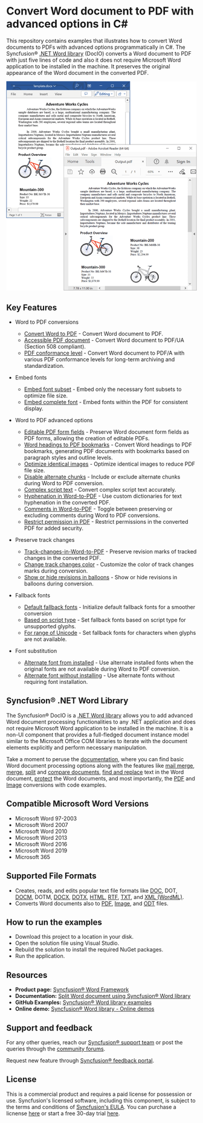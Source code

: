 # Convert Word document to PDF with advanced options in C#

This repository contains examples that illustrates how to convert Word documents to PDFs with advanced options programmatically in C#. The Syncfusion&reg; [.NET Word library](https://www.syncfusion.com/document-processing/word-framework/net/word-library?utm_source=github&utm_medium=listing&utm_campaign=github-docio-examples) (DocIO) converts a Word document to PDF with just five lines of code and also it does not require Microsoft Word application to be installed in the machine. It preserves the original appearance of the Word document in the converted PDF.

<p align="center"> 
<img src="Images/Convert-Word-to-PDF.png" alt="Convert-Word-to-PDF-in-Word-library"/> 
</p>

## Key Features

- Word to PDF conversions
  - [Convert Word to PDF](https://github.com/SyncfusionExamples/word-to-pdf-conversion-csharp/blob/master/Word-to-PDF-conversions/Convert-Word-to-PDF) - Convert Word document to PDF.
  - [Accessible PDF document](https://github.com/SyncfusionExamples/word-to-pdf-conversion-csharp/blob/master/Word-to-PDF-conversions/Accessible-PDF-document) - Convert Word document to PDF/UA (Section 508 compliant).
  - [PDF conformance level](https://github.com/SyncfusionExamples/word-to-pdf-conversion-csharp/blob/master/Word-to-PDF-conversions/PDF-conformance-level) - Convert Word document to PDF/A with various PDF conformance levels for long-term archiving and standardization.

- Embed fonts
  - [Embed font subset](https://github.com/SyncfusionExamples/word-to-pdf-conversion-csharp/blob/master/Embed-fonts/Embed-font-subset) - Embed only the necessary font subsets to optimize file size.
  - [Embed complete font](https://github.com/SyncfusionExamples/word-to-pdf-conversion-csharp/blob/master/Embed-fonts/Embed-complete-font) - Embed fonts within the PDF for consistent display.

- Word to PDF advanced options
  - [Editable PDF form fields](https://github.com/SyncfusionExamples/word-to-pdf-conversion-csharp/blob/master/Word-to-PDF-advanced-options/Editable-PDF-form-fields) - Preserve Word document form fields as PDF forms, allowing the creation of editable PDFs.
  - [Word headings to PDF bookmarks](https://github.com/SyncfusionExamples/word-to-pdf-conversion-csharp/blob/master/Word-to-PDF-advanced-options/Word-headings-to-PDF-bookmarks) - Convert Word headings to PDF bookmarks, generating PDF documents with bookmarks based on paragraph styles and outline levels.
  - [Optimize identical images](https://github.com/SyncfusionExamples/word-to-pdf-conversion-csharp/blob/master/Word-to-PDF-advanced-options/Optimize-identical-images) - Optimize identical images to reduce PDF file size.
  - [Disable alternate chunks](https://github.com/SyncfusionExamples/word-to-pdf-conversion-csharp/blob/master/Word-to-PDF-advanced-options/Disable-alternate-chunks) - Include or exclude alternate chunks during Word to PDF conversion.
  - [Complex script text](https://github.com/SyncfusionExamples/word-to-pdf-conversion-csharp/blob/master/Word-to-PDF-advanced-options/Complex-script-text) - Convert complex script text accurately.
  - [Hyphenation in Word-to-PDF](https://github.com/SyncfusionExamples/word-to-pdf-conversion-csharp/blob/master/Word-to-PDF-advanced-options/Hyphenation-in-Word-to-PDF) - Use custom dictionaries for text hyphenation in the converted PDF.
  - [Comments in Word-to-PDF](https://github.com/SyncfusionExamples/word-to-pdf-conversion-csharp/blob/master/Word-to-PDF-advanced-options/Comments-in-Word-to-PDF) - Toggle between preserving or excluding comments during Word to PDF conversions.
  - [Restrict permission in PDF](https://github.com/SyncfusionExamples/word-to-pdf-conversion-csharp/blob/master/Word-to-PDF-advanced-options/Restrict-permission-in-PDF) - Restrict permissions in the converted PDF for added security.

- Preserve track changes
  - [Track-changes-in-Word-to-PDF](https://github.com/SyncfusionExamples/word-to-pdf-conversion-csharp/blob/master/Preserve-track-changes/Track-changes-in-Word-to-PDF) - Preserve revision marks of tracked changes in the converted PDF.
  - [Change track changes color](https://github.com/SyncfusionExamples/word-to-pdf-conversion-csharp/blob/master/Preserve-track-changes/Change-track-changes-color) - Customize the color of track changes marks during conversion.
  - [Show or hide revisions in balloons](https://github.com/SyncfusionExamples/word-to-pdf-conversion-csharp/blob/master/Preserve-track-changes/Show-or-hide-revisions-in-balloons) - Show or hide revisions in balloons during conversion.

- Fallback fonts
  - [Default fallback fonts](https://github.com/SyncfusionExamples/word-to-pdf-conversion-csharp/blob/master/Fallback-fonts/Default-fallback-fonts) - Initialize default fallback fonts for a smoother conversion
  - [Based on script type](https://github.com/SyncfusionExamples/word-to-pdf-conversion-csharp/blob/master/Fallback-fonts/Based-on-script-type) - Set fallback fonts based on script type for unsupported glyphs.
  - [For range of Unicode](https://github.com/SyncfusionExamples/word-to-pdf-conversion-csharp/blob/master/Fallback-fonts/For-range-of-Unicode) - Set fallback fonts for characters when glyphs are not available.

- Font substitution
  - [Alternate font from installed](https://github.com/SyncfusionExamples/word-to-pdf-conversion-csharp/blob/master/Font-substitution/Alternate-font-from-installed) - Use alternate installed fonts when the original fonts are not available during Word to PDF conversion.
  - [Alternate font without installing](https://github.com/SyncfusionExamples/word-to-pdf-conversion-csharp/blob/master/Font-substitution/Alternate-font-without-installing) - Use alternate fonts without requiring font installation.

## Syncfusion&reg; .NET Word Library
The Syncfusion&reg; DocIO is a [.NET Word library](https://www.syncfusion.com/document-processing/word-framework/net/word-library?utm_source=github&utm_medium=listing&utm_campaign=github-docio-examples) allows you to add advanced Word document processing functionalities to any .NET application and does not require Microsoft Word application to be installed in the machine. It is a non-UI component that provides a full-fledged document instance model similar to the Microsoft Office COM libraries to iterate with the document elements explicitly and perform necessary manipulation. 

Take a moment to peruse the [documentation](https://help.syncfusion.com/document-processing/word/word-library/net/overview?utm_source=github&utm_medium=listing&utm_campaign=github-docio-examples), where you can find basic Word document processing options along with the features like [mail merge](https://help.syncfusion.com/document-processing/word/word-library/net/working-with-mail-merge?utm_source=github&utm_medium=listing&utm_campaign=github-docio-examples), [merge](https://help.syncfusion.com/document-processing/word/word-library/net/word-document/merging-word-documents?utm_source=github&utm_medium=listing&utm_campaign=github-docio-examples), [split](https://help.syncfusion.com/document-processing/word/word-library/net/word-document/split-word-documents?utm_source=github&utm_medium=listing&utm_campaign=github-docio-examples) and [compare documents](https://help.syncfusion.com/document-processing/word/word-library/net/word-document/compare-word-documents?utm_source=github&utm_medium=listing&utm_campaign=github-docio-examples), [find and replace](https://help.syncfusion.com/document-processing/word/word-library/net/working-with-find-and-replace?utm_source=github&utm_medium=listing&utm_campaign=github-docio-examples) text in the Word document, [protect](https://help.syncfusion.com/document-processing/word/word-library/net/working-with-security?utm_source=github&utm_medium=listing&utm_campaign=github-docio-examples) the Word documents, and most importantly, the [PDF](https://help.syncfusion.com/document-processing/word/conversions/word-to-pdf/overview?utm_source=github&utm_medium=listing&utm_campaign=github-docio-examples) and [Image](https://help.syncfusion.com/document-processing/word/conversions/word-to-image/overview?utm_source=github&utm_medium=listing&utm_campaign=github-docio-examples) conversions with code examples.

Compatible Microsoft Word Versions
----------------------------------

*   Microsoft Word 97-2003
*   Microsoft Word 2007
*   Microsoft Word 2010
*   Microsoft Word 2013
*   Microsoft Word 2016
*   Microsoft Word 2019
*   Microsoft 365

Supported File Formats
----------------------

*   Creates, reads, and edits popular text file formats like [DOC](https://help.syncfusion.com/document-processing/word/word-library/net/word-file-formats#doc-to-docx-and-docx-to-doc?utm_source=github&utm_medium=listing&utm_campaign=github-docio-examples), DOT, [DOCM](https://help.syncfusion.com/document-processing/word/word-library/net/word-file-formats#macros?utm_source=github&utm_medium=listing&utm_campaign=github-docio-examples), DOTM, [DOCX](https://help.syncfusion.com/document-processing/word/word-library/net/word-file-formats#doc-to-docx-and-docx-to-doc?utm_source=github&utm_medium=listing&utm_campaign=github-docio-examples), [DOTX](https://help.syncfusion.com/document-processing/word/word-library/net/word-file-formats#templates?utm_source=github&utm_medium=listing&utm_campaign=github-docio-examples), [HTML](https://help.syncfusion.com/document-processing/word/word-library/net/html?utm_source=github&utm_medium=listing&utm_campaign=github-docio-examples), [RTF](https://help.syncfusion.com/document-processing/word/word-library/net/rtf?utm_source=github&utm_medium=listing&utm_campaign=github-docio-examples), [TXT](https://help.syncfusion.com/document-processing/word/word-library/net/text?utm_source=github&utm_medium=listing&utm_campaign=github-docio-examples), and [XML (WordML)](https://help.syncfusion.com/document-processing/word/word-library/net/word-file-formats#word-processing-xml-xml?utm_source=github&utm_medium=listing&utm_campaign=github-docio-examples).
*   Converts Word documents also to [PDF](https://help.syncfusion.com/document-processing/word/conversions/word-to-pdf/overview?utm_source=github&utm_medium=listing&utm_campaign=github-docio-examples), [Image](https://help.syncfusion.com/document-processing/word/conversions/word-to-image/overview?utm_source=github&utm_medium=listing&utm_campaign=github-docio-examples), and [ODT](https://help.syncfusion.com/document-processing/word/word-library/net/word-to-odt?utm_source=github&utm_medium=listing&utm_campaign=github-docio-examples) files.

## How to run the examples
- Download this project to a location in your disk.
- Open the solution file using Visual Studio.
- Rebuild the solution to install the required NuGet packages.
- Run the application.

## Resources

- **Product page:** [Syncfusion&reg; Word Framework](https://www.syncfusion.com/document-processing/word-framework/net?utm_source=github&utm_medium=listing&utm_campaign=github-docio-examples)
- **Documentation:** [Split Word document using Syncfusion&reg; Word library](https://help.syncfusion.com/document-processing/word/conversions/word-to-pdf/net/word-to-pdf?utm_source=github&utm_medium=listing&utm_campaign=github-docio-examples)
- **GitHub Examples:** [Syncfusion&reg; Word library examples](https://github.com/SyncfusionExamples/DocIO-Examples?utm_source=github&utm_medium=listing&utm_campaign=github-docio-examples)
- **Online demo:** [Syncfusion&reg; Word library - Online demos](https://ej2aspnetcore.azurewebsites.net/aspnetcore/word/wordtopdf#/material3)

## Support and feedback
For any other queries, reach our [Syncfusion&reg; support team](https://support.syncfusion.com/?utm_source=github&utm_medium=listing&utm_campaign=github-docio-examples) or post the queries through the [community forums](https://www.syncfusion.com/forums?utm_source=github&utm_medium=listing&utm_campaign=github-docio-examples).

Request new feature through [Syncfusion&reg; feedback portal](https://www.syncfusion.com/feedback?utm_source=github&utm_medium=listing&utm_campaign=github-docio-examples).

## License
This is a commercial product and requires a paid license for possession or use. Syncfusion's licensed software, including this component, is subject to the terms and conditions of [Syncfusion's EULA](https://www.syncfusion.com/license/studio/22.2.5/syncfusion_essential_studio_eula.pdf?utm_source=github&utm_medium=listing&utm_campaign=github-docio-examples). You can purchase a licnense [here](https://www.syncfusion.com/sales/products?utm_source=github&utm_medium=listing&utm_campaign=github-docio-examples) or start a free 30-day trial [here](https://www.syncfusion.com/account/manage-trials/start-trials?utm_source=github&utm_medium=listing&utm_campaign=github-docio-examples).
